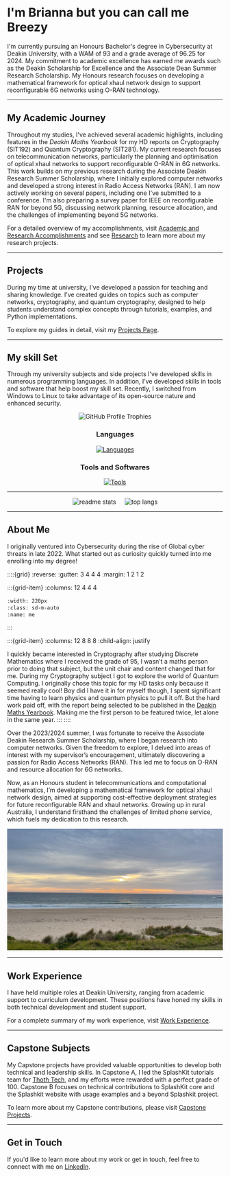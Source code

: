 # I'm Brianna but you can call me Breezy

I'm currently pursuing an Honours Bachelor's degree in Cybersecurity at Deakin University, with a WAM of 93 and a grade average of 96.25 for 2024. My commitment to academic excellence has earned me awards such as the Deakin Scholarship for Excellence and the Associate Dean Summer Research Scholarship. My Honours research focuses on developing a mathematical framework for optical xhaul network design to support reconfigurable 6G networks using O-RAN technology.

---

## My Academic Journey

Throughout my studies, I've achieved several academic highlights, including features in the *Deakin Maths Yearbook* for my HD reports on Cryptography (SIT192) and Quantum Cryptography (SIT281). My current research focuses on telecommunication networks, particularly the planning and optimisation of optical xhaul networks to support reconfigurable O-RAN in 6G networks. This work builds on my previous research during the Associate Deakin Research Summer Scholarship, where I initially explored computer networks and developed a strong interest in Radio Access Networks (RAN). I am now actively working on several papers, including one I've submitted to a conference. I'm also preparing a survey paper for IEEE on reconfigurable RAN for beyond 5G, discussing network planning, resource allocation, and the challenges of implementing beyond 5G networks.

For a detailed overview of my accomplishments, visit [Academic and Research Accomplishments](content/accomplishments.md) and see [Research](content/research.md) to learn more about my research projects.

---

## Projects

During my time at university, I've developed a passion for teaching and sharing knowledge. I’ve created guides on topics such as computer networks, cryptography, and quantum cryptography, designed to help students understand complex concepts through tutorials, examples, and Python implementations.

To explore my guides in detail, visit my [Projects Page](content/projects.md).

---

## My skill Set

Through my university subjects and side projects I’ve developed skills in numerous programming languages. In addition, I’ve developed skills in tools and software that help boost my skill set. Recently, I switched from Windows to Linux to take advantage of its open-source nature and enhanced security.

<div align="center">
    <img src="https://github-profile-trophy.vercel.app/?username=breezy-codes&theme=onedark&row=1" alt="GitHub Profile Trophies" style="max-width: 100%;" />
</div>

<!--START_SECTION:waka-->
<!--END_SECTION:waka-->

<div align="center">
  <h3>Languages</h3>
  <a href="https://skillicons.dev">
    <img src="https://skillicons.dev/icons?i=md,py,cpp,cs,dotnet,latex,anaconda,js,java" alt="Languages"/>
  </a>
</div>

<div align="center">
    <h3>Tools and Softwares</h3>
    <a href="https://skillicons.dev">
      <img src="https://skillicons.dev/icons?i=git,eclipse,vscode,visualstudio,ai,raspberrypi,linux,ubuntu,arch" alt="Tools"/>
    </a>
</div>

---

<div style="display: flex; justify-content: center; align-items: center; gap: 20px;">
    <div>
        <img src="https://github-readme-stats-hvpm.vercel.app/api?username=breezy-codes&count_private=true&show_icons=true&theme=material-palenight&rank_icon=github&border_radius=10" alt="readme stats" width="450" />
    </div>
    <div>
        <img src="https://github-readme-stats-hvpm.vercel.app/api/top-langs/?username=breezy-codes&langs_count=12&layout=compact&theme=material-palenight&border_radius=10&size_weight=0.5&count_weight=0.5" alt="top langs" width="300" />
    </div>
</div>

---

## About Me

I originally ventured into Cybersecurity during the rise of Global cyber threats in late 2022. What started out as curiosity quickly turned into me enrolling into my degree!

::::{grid}
:reverse:
:gutter: 3 4 4 4
:margin: 1 2 1 2

:::{grid-item}
:columns: 12 4 4 4

```{image} img/content/me.png
:width: 220px
:class: sd-m-auto
:name: me
```

:::

:::{grid-item}
:columns: 12 8 8 8
:child-align: justify

I quickly became interested in Cryptography after studying Discrete Mathematics where I received the grade of 95, I wasn’t a maths person prior to doing that subject, but the unit chair and content changed that for me. During my Cryptography subject I got to explore the world of Quantum Computing. I originally chose this topic for my HD tasks only because it seemed really cool! Boy did I have it in for myself though, I spent significant time having to learn physics and quantum physics to pull it off. But the hard work paid off, with the report being selected to be published in the [Deakin Maths Yearbook](https://nla.gov.au/nla.obj-3336557334/view). Making me the first person to be featured twice, let alone in the same year.
:::
::::

Over the 2023/2024 summer, I was fortunate to receive the Associate Deakin Research Summer Scholarship, where I began research into computer networks. Given the freedom to explore, I delved into areas of interest with my supervisor’s encouragement, ultimately discovering a passion for Radio Access Networks (RAN). This led me to focus on O-RAN and resource allocation for 6G networks.

Now, as an Honours student in telecommunications and computational mathematics, I’m developing a mathematical framework for optical xhaul network design, aimed at supporting cost-effective deployment strategies for future reconfigurable RAN and xhaul networks. Growing up in rural Australia, I understand firsthand the challenges of limited phone service, which fuels my dedication to this research.

![Image Description](/img/content/beach.jpeg)

---

## Work Experience

I have held multiple roles at Deakin University, ranging from academic support to curriculum development. These positions have honed my skills in both technical development and student support.

For a complete summary of my work experience, visit [Work Experience](content/work-experience.md).

---

## Capstone Subjects

My Capstone projects have provided valuable opportunities to develop both technical and leadership skills. In Capstone A, I led the SplashKit tutorials team for [Thoth Tech](https://github.com/thoth-tech), and my efforts were rewarded with a perfect grade of 100. Capstone B focuses on technical contributions to SplashKit core and the Splashkit website with usage examples and a beyond Splashkit project.

To learn more about my Capstone contributions, please visit [Capstone Projects](content/capstone.md).

---

## Get in Touch

If you'd like to learn more about my work or get in touch, feel free to connect with me on [LinkedIn](https://www.linkedin.com/in/brianna-laird).

